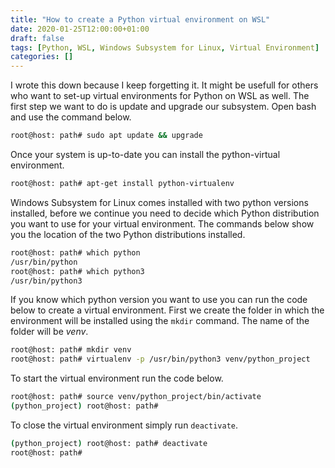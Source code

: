 ```yaml
---
title: "How to create a Python virtual environment on WSL"
date: 2020-01-25T12:00:00+01:00
draft: false
tags: [Python, WSL, Windows Subsystem for Linux, Virtual Environment]
categories: []
---
```


I wrote this down because I keep forgetting it. It might be usefull for others who want to set-up virtual environments for Python on WSL as well. The first step we want to do is update and upgrade our subsystem. Open bash and use the command below.

```bash
root@host: path# sudo apt update && upgrade
```

Once your system is up-to-date you can install the python-virtual environment.

```bash
root@host: path# apt-get install python-virtualenv
```

Windows Subsystem for Linux comes installed with two python versions installed, before we continue you need to decide which Python distribution you want to use for your virtual environment. The commands below show you the location of the two Python distributions installed.

```bash
root@host: path# which python
/usr/bin/python
root@host: path# which python3
/usr/bin/python3
```

If you know which python version you want to use you can run the code below to create a virtual environment. First we create the folder in which the environment will be installed using the ```mkdir``` command. The name of the folder will be _venv_. 

```bash
root@host: path# mkdir venv
root@host: path# virtualenv -p /usr/bin/python3 venv/python_project
```

To start the virtual environment run the code below.

```bash
root@host: path# source venv/python_project/bin/activate
(python_project) root@host: path#
```

To close the virtual environment simply run ```deactivate```.

```bash
(python_project) root@host: path# deactivate
root@host: path#
```